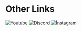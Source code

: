 # Other Links

[![Youtube](https://img.shields.io/badge/-YouTube-red?style=for-the-badge&logo=youtube&logoColor=white)](https://www.youtube.com/channel/UCtEgq_GVmpMeqqXoIiAkE1g)
[![Discord](https://img.shields.io/badge/Discord-7289DA?style=for-the-badge&logo=discord&logoColor=white)](https://discord.gg/carders)
[![İnstagram](https://img.shields.io/badge/INSTAGRAM%20-DC3175.svg?&style=for-the-badge&logo=instagram&logoColor=white)](https://www.instagram.com/ahmetreal21)
